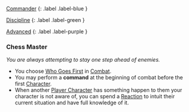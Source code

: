 
[Commander](Game/Character-Development#Commander)
{: .label .label-blue }

[Discipline](Game/Character-Development#Discipline)
{: .label .label-green }

[Advanced](Game/Character-Development#Advanced)
{: .label .label-purple }
### Chess Master
*You are always attempting to stay one step ahead of enemies.*
* You choose [Who Goes First](Game/Core/Combat#Who%20Goes%20First) in [Combat](Game/Core/Combat).
* You may perform a **command** at the beginning of combat before the first [Character](Game/Core/Terminology#Character).
* When another [Player Character](Game/Core/Terminology#Player%20Character) has something happen to them your character is not aware of, you can spend a [Reaction](Game/Core/Blocks/Reaction) to intuit their current situation and have full knowledge of it.